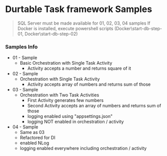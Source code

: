 # Durtable Task framework Samples

> SQL Server must be made available for 01, 02, 03, 04 samples
> If Docker is installed, execute powershell scripts (Docker\start-db-step-01, Docker\start-db-step-02)

### Samples Info

* 01 - Sample
    * Basic Orchestration with Single Task Activity
        * Activity accepts a number and returns square of it
* 02 - Sample
    * Orchestration with Single Task Activity
        * Activity accepts array of numbers and returns sum of those
* 03 - Sample
    * Orchestration with Two Task Activities
        * First Activity generates few numbers
        * Second Activity accepts an array of numbers and returns sum of those
        * logging enabled using "appsettings.json"
        * logging NOT enabled in orchestration / activity
* 04 - Sample
    * Same as 03
    * Refactored for DI
    * enabled NLog
    * logging enabled everywhere including orchestration / activity

